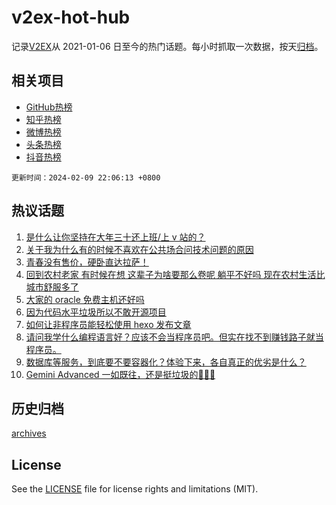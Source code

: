 # v2ex-hot-hub

 记录[V2EX](https://www.v2ex.com/)从 2021-01-06 日至今的热门话题。每小时抓取一次数据，按天[归档](archives)。
 
 ## 相关项目

- [GitHub热榜](https://github.com/lonnyzhang423/github-hot-hub)
- [知乎热榜](https://github.com/lonnyzhang423/zhihu-hot-hub)
- [微博热榜](https://github.com/lonnyzhang423/weibo-hot-hub)
- [头条热榜](https://github.com/lonnyzhang423/toutiao-hot-hub)
- [抖音热榜](https://github.com/lonnyzhang423/douyin-hot-hub)


 `更新时间：2024-02-09 22:06:13 +0800`

## 热议话题

1. [是什么让你坚持在大年三十还上班/上 v 站的？](https://www.v2ex.com/t/1015124)
1. [关于我为什么有的时候不喜欢在公共场合问技术问题的原因](https://www.v2ex.com/t/1015099)
1. [青春没有售价，硬卧直达拉萨！](https://www.v2ex.com/t/1015138)
1. [回到农村老家 有时候在想 这辈子为啥要那么卷呢 躺平不好吗 现在农村生活比城市舒服多了](https://www.v2ex.com/t/1015160)
1. [大家的 oracle 免费主机还好吗](https://www.v2ex.com/t/1015116)
1. [因为代码水平垃圾所以不敢开源项目](https://www.v2ex.com/t/1015102)
1. [如何让非程序员能轻松使用 hexo 发布文章](https://www.v2ex.com/t/1015110)
1. [请问我学什么编程语言好？应该不会当程序员吧。但实在找不到赚钱路子就当程序员。](https://www.v2ex.com/t/1015112)
1. [数据库等服务，到底要不要容器化？体验下来，各自真正的优劣是什么？](https://www.v2ex.com/t/1015122)
1. [Gemini Advanced 一如既往，还是挺垃圾的🤣🤣🤣](https://www.v2ex.com/t/1015141)

## 历史归档

[archives](archives)

## License

See the [LICENSE](LICENSE) file for license rights and limitations (MIT).
